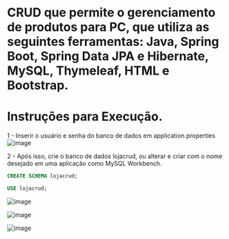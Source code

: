 # CRUD que permite o gerenciamento de produtos para PC, que utiliza as seguintes ferramentas: Java, Spring Boot, Spring Data JPA e Hibernate, MySQL, Thymeleaf, HTML e Bootstrap.

# Instruções para Execução.
1 - Inserir o usuário e senha do banco de dados em application.properties
![image](https://github.com/user-attachments/assets/882147f8-8019-426a-8f17-d9ec2d6339cc)

2 - Após isso, crie o banco de dados lojacrud, ou alterar e criar com o nome desejado em uma aplicação como MySQL Workbench.
```sql
CREATE SCHEMA lojacrud;

USE lojacrud;
```

![image](https://github.com/user-attachments/assets/5311283c-e9bf-49db-8b29-55ab957884c7)


![image](https://github.com/user-attachments/assets/4c1ad371-4a4d-44af-a7fb-bc0d3008647d)


![image](https://github.com/user-attachments/assets/71bba579-da0d-49cd-a7fd-d9e068ef5281)
